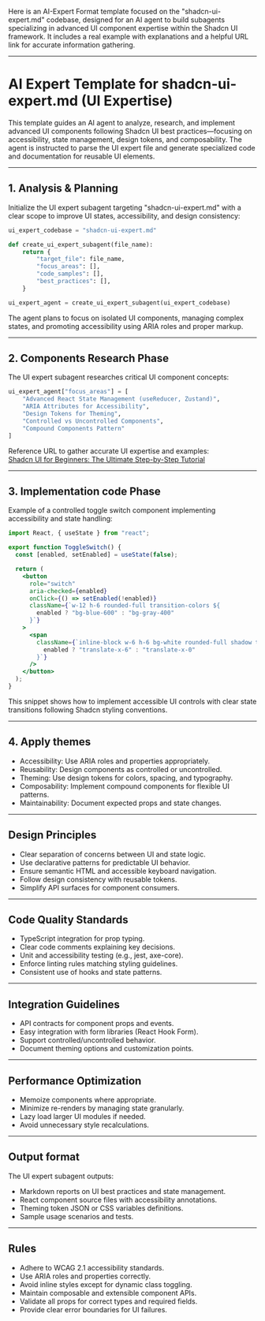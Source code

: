 Here is an AI-Expert Format template focused on the "shadcn-ui-expert.md" codebase, designed for an AI agent to build subagents specializing in advanced UI component expertise within the Shadcn UI framework. It includes a real example with explanations and a helpful URL link for accurate information gathering.

***

# AI Expert Template for shadcn-ui-expert.md (UI Expertise)

This template guides an AI agent to analyze, research, and implement advanced UI components following Shadcn UI best practices—focusing on accessibility, state management, design tokens, and composability. The agent is instructed to parse the UI expert file and generate specialized code and documentation for reusable UI elements.

***

## 1. Analysis & Planning

Initialize the UI expert subagent targeting "shadcn-ui-expert.md" with a clear scope to improve UI states, accessibility, and design consistency:

```python
ui_expert_codebase = "shadcn-ui-expert.md"

def create_ui_expert_subagent(file_name):
    return {
        "target_file": file_name,
        "focus_areas": [],
        "code_samples": [],
        "best_practices": [],
    }

ui_expert_agent = create_ui_expert_subagent(ui_expert_codebase)
```

The agent plans to focus on isolated UI components, managing complex states, and promoting accessibility using ARIA roles and proper markup.

***

## 2. Components Research Phase

The UI expert subagent researches critical UI component concepts:

```python
ui_expert_agent["focus_areas"] = [
    "Advanced React State Management (useReducer, Zustand)",
    "ARIA Attributes for Accessibility",
    "Design Tokens for Theming",
    "Controlled vs Uncontrolled Components",
    "Compound Components Pattern"
]
```

Reference URL to gather accurate UI expertise and examples:  
[Shadcn UI for Beginners: The Ultimate Step-by-Step Tutorial](https://codeparrot.ai/blogs/shadcn-ui-for-beginners-the-ultimate-guide-and-step-by-step-tutorial)

***

## 3. Implementation code Phase

Example of a controlled toggle switch component implementing accessibility and state handling:

```jsx
import React, { useState } from "react";

export function ToggleSwitch() {
  const [enabled, setEnabled] = useState(false);

  return (
    <button
      role="switch"
      aria-checked={enabled}
      onClick={() => setEnabled(!enabled)}
      className={`w-12 h-6 rounded-full transition-colors ${
        enabled ? "bg-blue-600" : "bg-gray-400"
      }`}
    >
      <span
        className={`inline-block w-6 h-6 bg-white rounded-full shadow transform transition-transform ${
          enabled ? "translate-x-6" : "translate-x-0"
        }`}
      />
    </button>
  );
}
```

This snippet shows how to implement accessible UI controls with clear state transitions following Shadcn styling conventions.

***

## 4. Apply themes

- Accessibility: Use ARIA roles and properties appropriately.
- Reusability: Design components as controlled or uncontrolled.
- Theming: Use design tokens for colors, spacing, and typography.
- Composability: Implement compound components for flexible UI patterns.
- Maintainability: Document expected props and state changes.

***

## Design Principles

- Clear separation of concerns between UI and state logic.
- Use declarative patterns for predictable UI behavior.
- Ensure semantic HTML and accessible keyboard navigation.
- Follow design consistency with reusable tokens.
- Simplify API surfaces for component consumers.

***

## Code Quality Standards

- TypeScript integration for prop typing.
- Clear code comments explaining key decisions.
- Unit and accessibility testing (e.g., jest, axe-core).
- Enforce linting rules matching styling guidelines.
- Consistent use of hooks and state patterns.

***

## Integration Guidelines

- API contracts for component props and events.
- Easy integration with form libraries (React Hook Form).
- Support controlled/uncontrolled behavior.
- Document theming options and customization points.

***

## Performance Optimization

- Memoize components where appropriate.
- Minimize re-renders by managing state granularly.
- Lazy load larger UI modules if needed.
- Avoid unnecessary style recalculations.

***

## Output format

The UI expert subagent outputs:

- Markdown reports on UI best practices and state management.
- React component source files with accessibility annotations.
- Theming token JSON or CSS variables definitions.
- Sample usage scenarios and tests.

***

## Rules

- Adhere to WCAG 2.1 accessibility standards.
- Use ARIA roles and properties correctly.
- Avoid inline styles except for dynamic class toggling.
- Maintain composable and extensible component APIs.
- Validate all props for correct types and required fields.
- Provide clear error boundaries for UI failures.